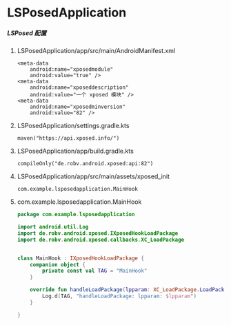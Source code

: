 # LSPosedApplication

##### LSPosed 配置

1. LSPosedApplication/app/src/main/AndroidManifest.xml

    ~~~
    <meta-data
        android:name="xposedmodule"
        android:value="true" />
    <meta-data
        android:name="xposeddescription"
        android:value="一个 xposed 模块" />
    <meta-data
        android:name="xposedminversion"
        android:value="82" />
    ~~~

2. LSPosedApplication/settings.gradle.kts

    ~~~
    maven("https://api.xposed.info/")
    ~~~

3. LSPosedApplication/app/build.gradle.kts

    ~~~
    compileOnly("de.robv.android.xposed:api:82")
    ~~~

4. LSPosedApplication/app/src/main/assets/xposed_init

    ~~~
    com.example.lsposedapplication.MainHook
    ~~~

5. com.example.lsposedapplication.MainHook

    ~~~kotlin
    package com.example.lsposedapplication
    
    import android.util.Log
    import de.robv.android.xposed.IXposedHookLoadPackage
    import de.robv.android.xposed.callbacks.XC_LoadPackage
    
    
    class MainHook : IXposedHookLoadPackage {
        companion object {
            private const val TAG = "MainHook"
        }
    
        override fun handleLoadPackage(lpparam: XC_LoadPackage.LoadPackageParam?) {
            Log.d(TAG, "handleLoadPackage: lpparam: $lpparam")
        }
    
    }
    ~~~

